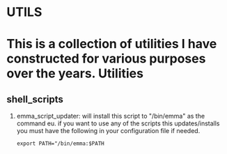 UTILS
=====
This is a collection of utilities I have constructed for various purposes over the years. 
Utilities
=========
shell_scripts
-------------
1. emma_script_updater:  will install this script to "/bin/emma" as the command eu. if you want to use any of the     scripts this updates/installs you must have the following in your configuration file if needed. 
 
    ```export PATH="/bin/emma:$PATH```
